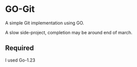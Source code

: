 # GO-Git

A simple Git implementation using GO.

A slow side-project, completion may be around end of march.

## Required

I used Go-1.23